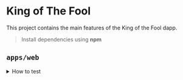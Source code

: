 # King of The Fool

This project contains the main features of the King of the Fool dapp.

> Install dependencies using **npm**

## `apps/web`

<details>
<summary>
How to test
</summary>

```sh
npm i
npx hardhat test --network hardhat
```

<summary>
star the front end
</summary>
```sh
cd Front-End
npm install
npm start
```
</details>
